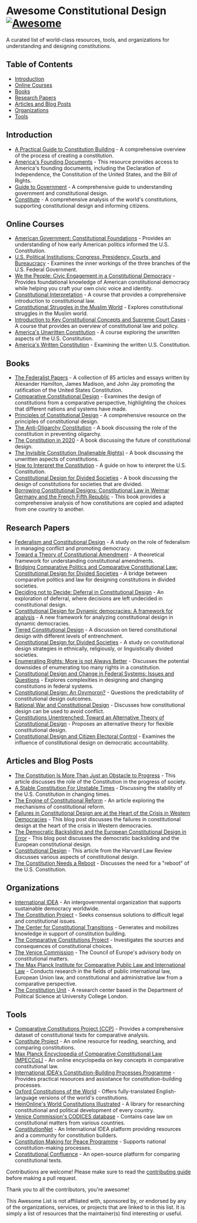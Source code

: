 # Awesome Constitutional Design [![Awesome](https://awesome.re/badge.svg)](https://awesome.re)

A curated list of world-class resources, tools, and organizations for understanding and designing constitutions.

## Table of Contents

- [Introduction](#introduction)
- [Online Courses](#online-courses)
- [Books](#books)
- [Research Papers](#research-papers)
- [Articles and Blog Posts](#articles-and-blog-posts)
- [Organizations](#organizations)
- [Tools](#tools)

## Introduction

- [A Practical Guide to Constitution Building](https://www.idea.int/sites/default/files/publications/chapters/practical-guide-to-constitution-building/a-practical-guide-to-constitution-building-chapter-5.pdf) - A comprehensive overview of the process of creating a constitution.
- [America's Founding Documents](https://www.archives.gov/founding-docs) - This resource provides access to America's founding documents, including the Declaration of Independence, the Constitution of the United States, and the Bill of Rights.
- [Guide to Government](https://www.guidetogovernment.org/) - A comprehensive guide to understanding government and constitutional design.
- [Constitute](https://www.constituteproject.org/) - A comprehensive analysis of the world's constitutions, supporting constitutional design and informing citizens.

## Online Courses

- [American Government: Constitutional Foundations](https://www.edx.org/course/american-government-constitutional-foundations) - Provides an understanding of how early American politics informed the U.S. Constitution.
- [U.S. Political Institutions: Congress, Presidency, Courts, and Bureaucracy](https://www.edx.org/course/us-political-institutions-congress-presidency-cour) - Examines the inner workings of the three branches of the U.S. Federal Government.
- [We the People: Civic Engagement in a Constitutional Democracy](https://www.edx.org/course/civic-engagement-in-us-democracy) - Provides foundational knowledge of American constitutional democracy while helping you craft your own civic voice and identity.
- [Constitutional Interpretation](https://www.edx.org/course/constitutional-interpretation) - A course that provides a comprehensive introduction to constitutional law.
- [Constitutional Struggles in the Muslim World](https://www.coursera.org/learn/muslim-world) - Explores constitutional struggles in the Muslim world.
- [Introduction to Key Constitutional Concepts and Supreme Court Cases](https://www.coursera.org/learn/constitution) - A course that provides an overview of constitutional law and policy.
- [America's Unwritten Constitution](https://www.coursera.org/learn/unwritten-constitution) - A course exploring the unwritten aspects of the U.S. Constitution.
- [America's Written Constitution](https://www.coursera.org/learn/written-constitution) - Examining the written U.S. Constitution.

## Books

- [The Federalist Papers](https://www.congress.gov/resources/display/content/The+Federalist+Papers) - A collection of 85 articles and essays written by Alexander Hamilton, James Madison, and John Jay promoting the ratification of the United States Constitution.
- [Comparative Constitutional Design](https://www.amazon.com/Comparative-Constitutional-Design-Law-Policy/dp/110766537X) - Examines the design of constitutions from a comparative perspective, highlighting the choices that different nations and systems have made.
- [Principles of Constitutional Design](https://www.cambridge.org/us/academic/subjects/politics-international-relations/comparative-politics/principles-constitutional-design?format=PB) - A comprehensive resource on the principles of constitutional design.
- [The Anti-Oligarchy Constitution](https://www.hup.harvard.edu/catalog.php?isbn=9780674980624&content=reviews) - A book discussing the role of the constitution in preventing oligarchy.
- [The Constitution in 2020](https://www.amazon.com/Constitution-2020-Jack-M-Balkin/dp/0195387961) - A book discussing the future of constitutional design.
- [The Invisible Constitution (Inalienable Rights)](https://www.amazon.com/Invisible-Constitution-Inalienable-Rights/dp/019530425X) - A book discussing the unwritten aspects of constitutions.
- [How to Interpret the Constitution](https://www.kirkusreviews.com/book-reviews/cass-r-sunstein/how-to-interpret-the-constitution/) - A guide on how to interpret the U.S. Constitution.
- [Constitutional Design for Divided Societies](https://global.oup.com/academic/product/constitutional-design-for-divided-societies-9780199535415) - A book discussing the design of constitutions for societies that are divided.
- [Borrowing Constitutional Designs: Constitutional Law in Weimar Germany and the French Fifth Republic](https://press.princeton.edu/books/paperback/9780691146720/borrowing-constitutional-designs) - This book provides a comprehensive analysis of how constitutions are copied and adapted from one country to another.

## Research Papers

- [Federalism and Constitutional Design](https://muse.jhu.edu/pub/1/article/16797/summary) - A study on the role of federalism in managing conflict and promoting democracy.
- [Toward a Theory of Constitutional Amendment](https://www.cambridge.org/core/journals/american-political-science-review/article/abs/toward-a-theory-of-constitutional-amendment/9932D2055798BE28EF9CF40BAD4E2F7D) - A theoretical framework for understanding constitutional amendments.
- [Bridging Comparative Politics and Comparative Constitutional Law: Constitutional Design for Divided Societies](https://papers.ssrn.com/sol3/papers.cfm?abstract_id=1287619) - A bridge between comparative politics and law for designing constitutions in divided societies.
- [Deciding not to Decide: Deferral in Constitutional Design](https://academic.oup.com/icon/article/9/3-4/636/657611) - An exploration of deferral, where decisions are left undecided in constitutional design.
- [Constitutional Design for Dynamic democracies: A framework for analysis](https://academic.oup.com/icon/article/20/2/580/6633772) - A new framework for analyzing constitutional design in dynamic democracies.
- [Tiered Constitutional Design](https://heinonline.org/HOL/LandingPage?handle=hein.journals/gwlr86&div=15&id=&page=) - A discussion on tiered constitutional design with different levels of entrenchment.
- [Constitutional Design for Divided Societies](https://muse.jhu.edu/article/54673) - A study on constitutional design strategies in ethnically, religiously, or linguistically divided societies.
- [Enumerating Rights: More is not Always Better](https://link.springer.com/article/10.1007/s11127-023-01053-0) - Discusses the potential downsides of enumerating too many rights in a constitution.
- [Constitutional Design and Change in Federal Systems: Issues and Questions](https://academic.oup.com/publius/article-abstract/39/2/241/1830152) - Explores complexities in designing and changing constitutions in federal systems.
- [Constitutional Design: An Oxymoron?](https://heinonline.org/HOL/LandingPage?handle=hein.journals/nomos42&div=15&id=&page=) - Questions the predictability of constitutional design outcomes.
- [Rational War and Constitutional Design](https://www.jstor.org/stable/20455704) - Discusses how constitutional design can be used to avoid conflict.
- [Constitutions Unentrenched: Toward an Alternative Theory of Constitutional Design](https://www.cambridge.org/core/journals/american-political-science-review/article/abs/constitutions-unentrenched-toward-an-alternative-theory-of-constitutional-design/21AE9E48DB3263929BD6EAAF5030B65C) - Proposes an alternative theory for flexible constitutional design.
- [Constitutional Design and Citizen Electoral Control](https://journals.sagepub.com/doi/abs/10.1177/0951692889001002001?journalCode=jtpa) - Examines the influence of constitutional design on democratic accountability.

## Articles and Blog Posts

- [The Constitution Is More Than Just an Obstacle to Progress](https://www.nytimes.com/2021/05/04/books/review/the-words-that-made-us-akhil-reed-amar.html) - This article discusses the role of the Constitution in the progress of society.
- [A Stable Constitution For Unstable Times](https://www.hoover.org/research/stable-constitution-unstable-times) - Discussing the stability of the U.S. Constitution in changing times.
- [The Engine of Constitutional Reform](https://democracyjournal.org/magazine/61/the-engine-of-constitutional-reform/) - An article exploring the mechanisms of constitutional reform.
- [Failures in Constitutional Design are at the Heart of the Crisis in Western Democracies](https://theloop.ecpr.eu/failures-in-constitutional-design-are-at-the-heart-of-the-crisis-in-western-democracies/) - This blog post discusses the failures in constitutional design at the heart of the crisis in Western democracies.
- [The Democratic Backsliding and the European Constitutional Design in Error](https://verfassungsblog.de/the-democratic-backsliding-and-the-european-constitutional-design-in-error-when-how-meets-why/) - This blog post discusses the democratic backsliding and the European constitutional design.
- [Constitutional Design](https://harvardlawreview.org/forum/vol-128/constitutional-design/) - This article from the Harvard Law Review discusses various aspects of constitutional design.
- [The Constitution Needs a Reboot](https://www.politico.com/magazine/story/2018/09/05/new-constitution-change-amendment-law-219586/) - Discusses the need for a "reboot" of the U.S. Constitution.

## Organizations

- [International IDEA](https://www.idea.int/) - An intergovernmental organization that supports sustainable democracy worldwide.
- [The Constitution Project](http://www.constitutionproject.org/) - Seeks consensus solutions to difficult legal and constitutional issues.
- [The Center for Constitutional Transitions](http://www.constitutionaltransitions.org/) - Generates and mobilizes knowledge in support of constitution building.
- [The Comparative Constitutions Project](https://comparativeconstitutionsproject.org/) - Investigates the sources and consequences of constitutional choices.
- [The Venice Commission](https://www.venice.coe.int/) - The Council of Europe's advisory body on constitutional matters.
- [The Max Planck Institute for Comparative Public Law and International Law](https://www.mpil.de/en/pub/institute.cfm) - Conducts research in the fields of public international law, European Union law, and constitutional and administrative law from a comparative perspective.
- [The Constitution Unit](https://www.ucl.ac.uk/constitution-unit/) - A research center based in the Department of Political Science at University College London.

## Tools

- [Comparative Constitutions Project (CCP)](https://comparativeconstitutionsproject.org/) - Provides a comprehensive dataset of constitutional texts for comparative analysis.
- [Constitute Project](https://www.constituteproject.org/) - An online resource for reading, searching, and comparing constitutions.
- [Max Planck Encyclopedia of Comparative Constitutional Law (MPECCoL)](https://oxcon.ouplaw.com/) - An online encyclopedia on key concepts in comparative constitutional law.
- [International IDEA's Constitution-Building Processes Programme](https://www.idea.int/areas-expertise/constitution-building) - Provides practical resources and assistance for constitution-building processes.
- [Oxford Constitutions of the World](https://oxcon.ouplaw.com/) - Offers fully-translated English-language versions of the world's constitutions.
- [HeinOnline's World Constitutions Illustrated](https://home.heinonline.org/titles/Law-Journal-Library/World-Constitutions-Illustrated/?letter=W&t=144709) - A library for researching constitutional and political development of every country.
- [Venice Commission's CODICES database](https://www.venice.coe.int/WebForms/pages/?p=01_Presentation) - Contains case law on constitutional matters from various countries.
- [ConstitutionNet](http://www.constitutionnet.org/) - An International IDEA platform providing resources and a community for constitution builders.
- [Constitution Making for Peace Programme](https://peacemaker.un.org/constitutionmaking) - Supports national constitution-making processes.
- [Constitutional Confluence](https://www.constitutionalconfluence.org/) - An open-source platform for comparing constitutional texts.

Contributions are welcome! Please make sure to read the [contributing guide](CONTRIBUTING.md) before making a pull request.

Thank you to all the contributors, you're awesome!

This Awesome List is not affiliated with, sponsored by, or endorsed by any of the organizations, services, or projects that are linked to in this list. It is simply a list of resources that the maintainer(s) find interesting or useful.
